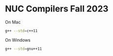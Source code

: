 # NUC Compilers Fall 2023

On Mac

```bash
g++ --std=c++11
```

On Windows

```bash
g++ --std=gnu++11
```
